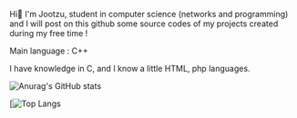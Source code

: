 
Hi👋 I'm Jootzu, student in computer science (networks and programming) and I will post on this github some source codes of my projects created during my free time !
 
Main language : C++ 

I have knowledge in C, and I know a little HTML, php languages. 


![Anurag's GitHub stats](https://github-readme-stats.vercel.app/api?username=jootzu&show_icons=true&theme=tokyonight)

[![Top Langs](https://github-readme-stats.vercel.app/api/top-langs/?username=jootzu&layout=compact&theme=tokyonight])
